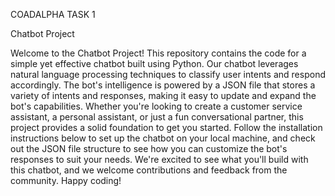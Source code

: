 COADALPHA TASK 1

Chatbot Project

Welcome to the Chatbot Project! This repository contains the code for a simple yet effective chatbot built using Python. Our chatbot leverages natural language processing techniques to classify user intents and respond accordingly. The bot's intelligence is powered by a JSON file that stores a variety of intents and responses, making it easy to update and expand the bot's capabilities. Whether you're looking to create a customer service assistant, a personal assistant, or just a fun conversational partner, this project provides a solid foundation to get you started. Follow the installation instructions below to set up the chatbot on your local machine, and check out the JSON file structure to see how you can customize the bot's responses to suit your needs. We're excited to see what you'll build with this chatbot, and we welcome contributions and feedback from the community. Happy coding!
